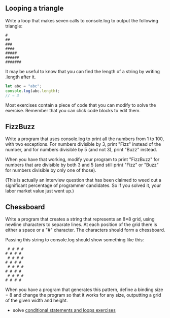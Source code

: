 ## Looping a triangle
Write a loop that makes seven calls to console.log to output the following triangle:
```
#
##
###
####
#####
######
#######
```
It may be useful to know that you can find the length of a string by writing .length after it.
```js
let abc = "abc";
console.log(abc.length);
// → 3
```
Most exercises contain a piece of code that you can modify to solve the exercise. Remember that you can click code blocks to edit them.

## FizzBuzz
Write a program that uses console.log to print all the numbers from 1 to 100, with two exceptions. For numbers divisible by 3, print "Fizz" instead of the number, and for numbers divisible by 5 (and not 3), print "Buzz" instead.

When you have that working, modify your program to print "FizzBuzz" for numbers that are divisible by both 3 and 5 (and still print "Fizz" or "Buzz" for numbers divisible by only one of those).

(This is actually an interview question that has been claimed to weed out a significant percentage of programmer candidates. So if you solved it, your labor market value just went up.)

## Chessboard
Write a program that creates a string that represents an 8×8 grid, using newline characters to separate lines. At each position of the grid there is either a space or a "#" character. The characters should form a chessboard.

Passing this string to console.log should show something like this:
```
 # # # #
# # # # 
 # # # #
# # # # 
 # # # #
# # # # 
 # # # #
# # # #
```
When you have a program that generates this pattern, define a binding size = 8 and change the program so that it works for any size, outputting a grid of the given width and height.

- solve [conditional statements and loops exercises](https://www.w3resource.com/javascript-exercises/javascript-conditional-statements-and-loops-exercises.php)
